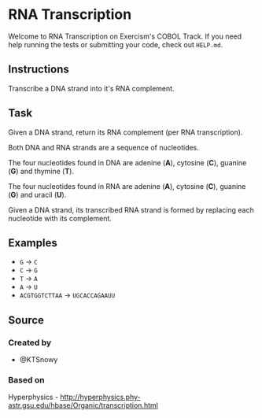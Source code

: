# RNA Transcription

Welcome to RNA Transcription on Exercism's COBOL Track.
If you need help running the tests or submitting your code, check out `HELP.md`.

## Instructions

Transcribe a DNA strand into it's RNA complement.

## Task

Given a DNA strand, return its RNA complement (per RNA transcription).

Both DNA and RNA strands are a sequence of nucleotides.

The four nucleotides found in DNA are adenine (**A**), cytosine (**C**),
guanine (**G**) and thymine (**T**).

The four nucleotides found in RNA are adenine (**A**), cytosine (**C**),
guanine (**G**) and uracil (**U**).

Given a DNA strand, its transcribed RNA strand is formed by replacing
each nucleotide with its complement.

## Examples

* `G` -> `C`
* `C` -> `G`
* `T` -> `A`
* `A` -> `U`
* `ACGTGGTCTTAA` -> `UGCACCAGAAUU`

## Source

### Created by

- @KTSnowy

### Based on

Hyperphysics - http://hyperphysics.phy-astr.gsu.edu/hbase/Organic/transcription.html